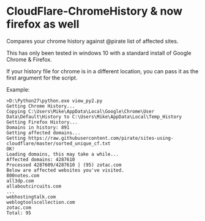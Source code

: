 # CloudFlare-ChromeHistory & now firefox as well
Compares your chrome history against @pirate list of affected sites.

This has only been tested in windows 10 with a standard install of Google Chrome & Firefox.

If your history file for chrome is in a different location, you can pass it as the first argument for the script.

Example:
```
>D:\Python27\python.exe view_py2.py
Getting Chrome History...
Copying C:\Users\Mike\AppData\Local\Google\Chrome\User Data\Default\History to C:\Users\Mike\AppData\Local\Temp_History
Getting Firefox History...
Domains in history: 891
Getting affected domains...
Getting https://raw.githubusercontent.com/pirate/sites-using-cloudflare/master/sorted_unique_cf.txt
OK!
Loading domains, this may take a while...
Affected domains: 4287610
Processed 4287609/4287610 | (95) zotac.com                 
Below are affected websites you've visited.
800notes.com
all3dp.com
allaboutcircuits.com
...
webhostingtalk.com
weblogtoolscollection.com
zotac.com
Total: 95
```
